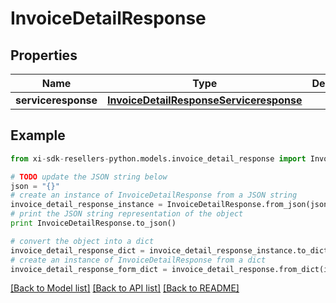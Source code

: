 # InvoiceDetailResponse


## Properties

Name | Type | Description | Notes
------------ | ------------- | ------------- | -------------
**serviceresponse** | [**InvoiceDetailResponseServiceresponse**](InvoiceDetailResponseServiceresponse.md) |  | [optional] 

## Example

```python
from xi-sdk-resellers-python.models.invoice_detail_response import InvoiceDetailResponse

# TODO update the JSON string below
json = "{}"
# create an instance of InvoiceDetailResponse from a JSON string
invoice_detail_response_instance = InvoiceDetailResponse.from_json(json)
# print the JSON string representation of the object
print InvoiceDetailResponse.to_json()

# convert the object into a dict
invoice_detail_response_dict = invoice_detail_response_instance.to_dict()
# create an instance of InvoiceDetailResponse from a dict
invoice_detail_response_form_dict = invoice_detail_response.from_dict(invoice_detail_response_dict)
```
[[Back to Model list]](../README.md#documentation-for-models) [[Back to API list]](../README.md#documentation-for-api-endpoints) [[Back to README]](../README.md)


